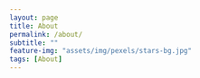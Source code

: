 ```yaml
---
layout: page
title: About
permalink: /about/
subtitle: ""
feature-img: "assets/img/pexels/stars-bg.jpg"
tags: [About]
---
```


